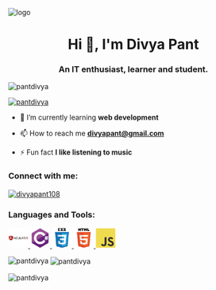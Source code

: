 ![logo](https://github.com/PantDivya/PantDivya/blob/main/Git_Banner.gif)
<h1 align="center">Hi 👋, I'm Divya Pant</h1>
<h3 align="center">An IT enthusiast, learner and student.</h3>

<p align="left"> <img src="https://komarev.com/ghpvc/?username=pantdivya&label=Profile%20views&color=0e75b6&style=flat" alt="pantdivya" /> </p>

<p align="left"> <a href="https://github.com/ryo-ma/github-profile-trophy"><img src="https://github-profile-trophy.vercel.app/?username=pantdivya" alt="pantdivya" /></a> </p>

- 🌱 I’m currently learning **web development**

- 📫 How to reach me **divyapant@gmail.com**

- ⚡ Fun fact **I like listening to music**

<h3 align="left">Connect with me:</h3>
<p align="left">
<a href="https://linkedin.com/in/divyapant108" target="blank"><img align="center" src="https://raw.githubusercontent.com/rahuldkjain/github-profile-readme-generator/master/src/images/icons/Social/linked-in-alt.svg" alt="divyapant108" height="30" width="40" /></a>
</p>

<h3 align="left">Languages and Tools:</h3>
<p align="left"> <a href="https://angular.io" target="_blank" rel="noreferrer"> <img src="https://raw.githubusercontent.com/devicons/devicon/master/icons/angularjs/angularjs-original-wordmark.svg" alt="angularjs" width="40" height="40"/> </a> <a href="https://www.w3schools.com/cs/" target="_blank" rel="noreferrer"> <img src="https://raw.githubusercontent.com/devicons/devicon/master/icons/csharp/csharp-original.svg" alt="csharp" width="40" height="40"/> </a> <a href="https://www.w3schools.com/css/" target="_blank" rel="noreferrer"> <img src="https://raw.githubusercontent.com/devicons/devicon/master/icons/css3/css3-original-wordmark.svg" alt="css3" width="40" height="40"/> </a> <a href="https://www.w3.org/html/" target="_blank" rel="noreferrer"> <img src="https://raw.githubusercontent.com/devicons/devicon/master/icons/html5/html5-original-wordmark.svg" alt="html5" width="40" height="40"/> </a> <a href="https://developer.mozilla.org/en-US/docs/Web/JavaScript" target="_blank" rel="noreferrer"> <img src="https://raw.githubusercontent.com/devicons/devicon/master/icons/javascript/javascript-original.svg" alt="javascript" width="40" height="40"/> </a> </p>

<p><img align="left" src="https://github-readme-stats.vercel.app/api/top-langs?username=pantdivya&show_icons=true&locale=en&layout=compact" alt="pantdivya" /></p>

<p>&nbsp;<img align="center" src="https://github-readme-stats.vercel.app/api?username=pantdivya&show_icons=true&locale=en" alt="pantdivya" /></p>

<p><img align="center" src="https://github-readme-streak-stats.herokuapp.com/?user=pantdivya&" alt="pantdivya" /></p>

